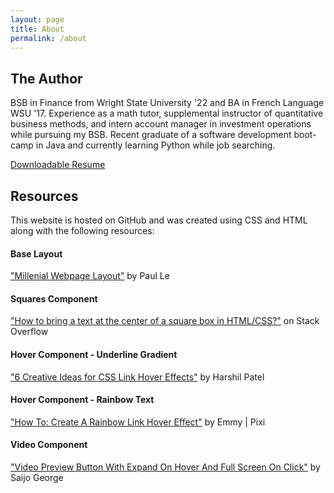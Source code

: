 ```yaml
---
layout: page
title: About
permalink: /about
---
```


<h2>The Author</h2>
<p>BSB in Finance from Wright State University '22 and BA in French Language WSU '17. Experience as a math tutor, supplemental instructor of quantitative business methods, and intern account manager in investment operations while pursuing my BSB. Recent graduate of a software development boot-camp in Java and currently learning Python while job searching.</p>

<a class="rainbow-text" href="./assets/Resume - Samantha Vanderburgh.pdf" download>Downloadable Resume</a>

<h2>Resources</h2>
<p>This website is hosted on GitHub and was created using CSS and HTML along with the following resources:</p>

<h4>Base Layout</h4>
<p><a href="https://github.com/LeNPaul/Millennial" target="_blank">"Millenial Webpage Layout"</a> by Paul Le</p>

<h4>Squares Component</h4>
<p><a href="https://stackoverflow.com/questions/46351635/how-to-bring-a-text-at-the-center-of-a-square-box-in-html-css" target="_blank">"How to bring a text at the center of a square box in HTML/CSS?"</a> on Stack Overflow</p>

<h4>Hover Component - Underline Gradient</h4>
<p><a href="https://css-tricks.com/css-link-hover-effects/" target="_blank">"6 Creative Ideas for CSS Link Hover Effects"</a> by Harshil Patel</p>
  
 <h4>Hover Component - Rainbow Text</h4>
 <p><a href="https://dev.to/thecodepixi/how-to-create-a-link-rainbow-hover-effect-45of" target="_blank">"How To: Create A Rainbow Link Hover Effect"</a> by Emmy | Pixi</p>

<h4>Video Component</h4>
<p><a href="https://codemyui.com/video-preview-button-with-expand-on-hover-and-full-screen-on-click/" target="_blank">"Video Preview Button With Expand On Hover And Full Screen On Click"</a> by Saijo George</p>
